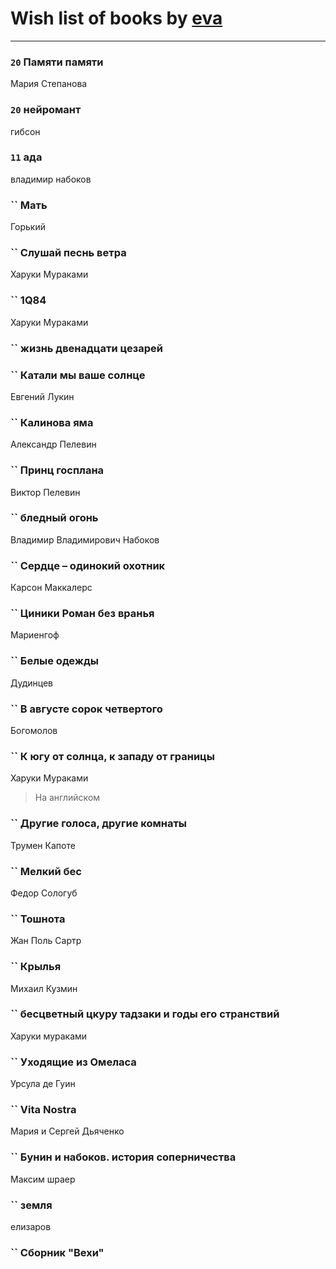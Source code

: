 # Wish list of books by [eva](https://plus.google.com/u/0/111656270551033014778/)
---

### `20` Памяти памяти
Мария Степанова

### `20` нейромант
гибсон

### `11` ада
владимир набоков

### `` Мать
Горький

### `` Слушай песнь ветра
Харуки Мураками

### `` 1Q84
Харуки Мураками

### `` жизнь двенадцати цезарей

### `` Катали мы ваше солнце
Евгений Лукин

### `` Калинова яма
Александр Пелевин

### `` Принц госплана
Виктор Пелевин

### `` бледный огонь
Владимир Владимирович Набоков

### `` Сердце – одинокий охотник
Карсон Маккалерс

### `` Циники Роман без вранья
Мариенгоф

### `` Белые одежды
Дудинцев

### `` В августе сорок четвертого
Богомолов

### `` К югу от солнца, к западу от границы
Харуки Мураками
> На английском

### `` Другие голоса, другие комнаты
Трумен Капоте

### `` Мелкий бес
Федор Сологуб

### `` Тошнота
Жан Поль Сартр

### `` Крылья
Михаил Кузмин

### `` бесцветный цкуру тадзаки и годы его странствий
Харуки мураками

### `` Уходящие из Омеласа
Урсула де Гуин

### `` Vita Nostra
Мария и Сергей Дьяченко

### `` Бунин и набоков. история соперничества
Максим шраер

### `` земля
елизаров

### `` Сборник "Вехи"

